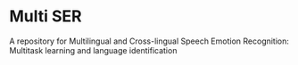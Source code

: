 # Multi SER   
A repository for Multilingual and Cross-lingual Speech Emotion Recognition: 
Multitask learning and language identification
